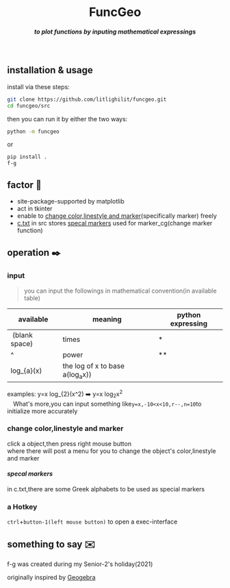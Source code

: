 <p align="center" >
  <h1 align="center" style="margin:0 auto;">FuncGeo</h1>
</p>
<h5 align="center">to plot functions by inputing mathematical expressings </h5>
<h3 align="right" style="color:blue"> <!--The style doesn't work?!-->
    
</h3>


<br>

## installation & usage
install via these steps:
```sh
git clone https://github.com/litlighilit/funcgeo.git
cd funcgeo/src
```
then you can run it by either the two ways:
```sh
python -m funcgeo
```
or  
```sh
pip install .
f-g
```

## factor :pushpin:
* site-package-supported by matplotlib  
* act in tkinter  
* enable to [change color,linestyle and marker](#change-colorlinestyle-and-marker)(specifically marker) freely  
* [c.txt](/funcgeo/src/c.txt) in src stores [specal markers](#m) used for marker_cg(change marker function)

## operation :black_nib:
### input
> you can input the followings in mathematical convention(in available table)

available|meaning|python expressing
-|-|-
&nbsp;(blank space)|times|*
^|power|**
log_{a}(x)|the log of x to base a(log<sub>a</sub>x))|

examples: y=x log_{2}(x^2)  :arrow_right:  y=x log<sub>2</sub>x<sup>2</sup><!--$\rightarrow y=x log_2 x^2$-->  
&emsp;What's more,you can input something like`y=x,-10<x<10,r--,n=10`to initialize more accurately
### change color,linestyle and marker
click a object,then press right mouse button  
where there will post a menu for you to change the object's color,linestyle and marker  
*<h4 id="m"> specal markers  </h4>*
in c.txt,there are some Greek alphabets to be used as special markers  
### a Hotkey
`ctrl`+`button-1(left mouse button)` to open a exec-interface  

## something to say :envelope:
f-g was created during my Senior-2's holiday(2021)  

originally inspired by [Geogebra](https://geogebra.org/)  

